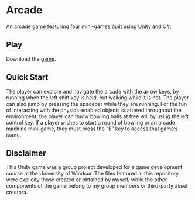 # Arcade
An arcade game featuring four mini-games built using Unity and C#.

## Play
Download the [game](#latest).

## Quick Start
The player can explore and navigate the arcade with the arrow keys, by running when the left shift key is held, but walking while it is not. The player can also jump by pressing the spacebar while they are running. For the fun of interacting with the physics-enabled objects scattered throughout the environment, the player can throw bowling balls at free will by using the left control key. If a player wishes to start a round of bowling or an arcade machine mini-game, they must press the “E” key to access that game’s menu.

## Disclaimer
This Unity game was a group project developed for a game development course at the University of Windsor. The files featured in this repository were explicity those created or obtained by myself, while the other components of the game belong to my group members or third-party asset creators.
